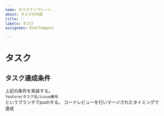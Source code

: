 ```yaml
---
name: タスクテンプレート
about: タスクの内容
title: ''
labels: タスク
assignees: RimlTempest

---
```


# タスク

## タスク達成条件

上記の条件を実装する。  
`feature/タスク名/issue番号`  
というブランチでpushする。
コードレビューを行いマージされたタイミングで達成
